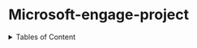 # Microsoft-engage-project
<details>
<summary>Tables of Content</summary>
This is a dropdown with text!
</details>
